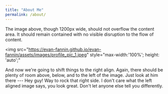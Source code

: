 ```yaml
---
title: "About Me"
permalink: /about/
---
```


The image above, though 1200px wide, should not overflow the content area. It should remain contained with no visible disruption to the flow of content.

<!-- ![image-right]({{ site.url }}{{ site.baseurl }}/assets/images/profile_pic_1.jpeg){: .align-right} -->
<img 
    src="https://evan-fannin.github.io/evan-fannin/assets/images/profile_pic_1.jpeg"
    style="max-width:'100%'; height: 'auto';"
>

And now we're going to shift things to the right align. Again, there should be plenty of room above, below, and to the left of the image. Just look at him there --- Hey guy! Way to rock that right side. I don't care what the left aligned image says, you look great. Don't let anyone else tell you differently.